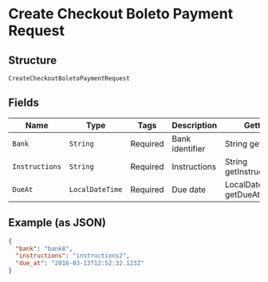 
# Create Checkout Boleto Payment Request

## Structure

`CreateCheckoutBoletoPaymentRequest`

## Fields

| Name | Type | Tags | Description | Getter | Setter |
|  --- | --- | --- | --- | --- | --- |
| `Bank` | `String` | Required | Bank identifier | String getBank() | setBank(String bank) |
| `Instructions` | `String` | Required | Instructions | String getInstructions() | setInstructions(String instructions) |
| `DueAt` | `LocalDateTime` | Required | Due date | LocalDateTime getDueAt() | setDueAt(LocalDateTime dueAt) |

## Example (as JSON)

```json
{
  "bank": "bank8",
  "instructions": "instructions2",
  "due_at": "2016-03-13T12:52:32.123Z"
}
```

